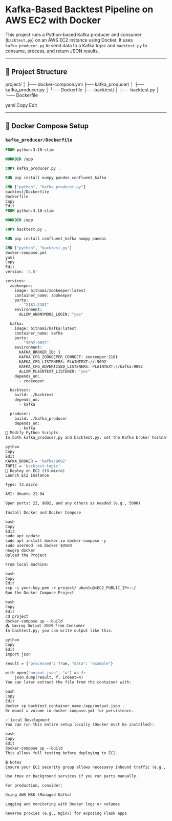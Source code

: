 # Kafka-Based Backtest Pipeline on AWS EC2 with Docker

This project runs a Python-based Kafka producer and consumer (`backtest.py`) on an AWS EC2 instance using Docker. It uses `kafka_producer.py` to send data to a Kafka topic and `backtest.py` to consume, process, and return JSON results.

---

## 📁 Project Structure

project/
│
├── docker-compose.yml
├── kafka_producer/
│ ├── kafka_producer.py
│ └── Dockerfile
├── backtest/
│ ├── backtest.py
│ └── Dockerfile

yaml
Copy
Edit

---

## 🐳 Docker Compose Setup

### `kafka_producer/Dockerfile`

```dockerfile
FROM python:3.10-slim

WORKDIR /app

COPY kafka_producer.py .

RUN pip install numpy pandas confluent_kafka

CMD ["python", "kafka_producer.py"]
backtest/Dockerfile
dockerfile
Copy
Edit
FROM python:3.10-slim

WORKDIR /app

COPY backtest.py .

RUN pip install confluent_kafka numpy pandas 

CMD ["python", "backtest.py"]
docker-compose.yml
yaml
Copy
Edit
version: '3.8'

services:
  zookeeper:
    image: bitnami/zookeeper:latest
    container_name: zookeeper
    ports:
      - "2181:2181"
    environment:
      ALLOW_ANONYMOUS_LOGIN: "yes"

  kafka:
    image: bitnami/kafka:latest
    container_name: kafka
    ports:
      - "9092:9092"
    environment:
      KAFKA_BROKER_ID: 1
      KAFKA_CFG_ZOOKEEPER_CONNECT: zookeeper:2181
      KAFKA_CFG_LISTENERS: PLAINTEXT://:9092
      KAFKA_CFG_ADVERTISED_LISTENERS: PLAINTEXT://kafka:9092
      ALLOW_PLAINTEXT_LISTENER: "yes"
    depends_on:
      - zookeeper

  backtest:
    build: ./backtest
    depends_on:
      - kafka

  producer:
    build: ./kafka_producer
    depends_on:
      - kafka
🔧 Modify Python Scripts
In both kafka_producer.py and backtest.py, set the Kafka broker hostname to Docker's service name:

python
Copy
Edit
KAFKA_BROKER = 'kafka:9092'
TOPIC = 'backtest-topic'
🚀 Deploy on EC2 (t3.micro)
Launch EC2 Instance

Type: t3.micro

AMI: Ubuntu 22.04

Open ports: 22, 9092, and any others as needed (e.g., 5000)

Install Docker and Docker Compose

bash
Copy
Edit
sudo apt update
sudo apt install docker.io docker-compose -y
sudo usermod -aG docker $USER
newgrp docker
Upload the Project

From local machine:

bash
Copy
Edit
scp -i your-key.pem -r project/ ubuntu@<EC2_PUBLIC_IP>:~/
Run the Docker Compose Project

bash
Copy
Edit
cd project
docker-compose up --build
📤 Saving Output JSON from Consumer
In backtest.py, you can write output like this:

python
Copy
Edit
import json

result = {"processed": True, "data": "example"}

with open("output.json", "w") as f:
    json.dump(result, f, indent=4)
You can later extract the file from the container with:

bash
Copy
Edit
docker cp backtest_container_name:/app/output.json .
Or mount a volume in docker-compose.yml for persistence.

✅ Local Development
You can run this entire setup locally (Docker must be installed):

bash
Copy
Edit
docker-compose up --build
This allows full testing before deploying to EC2.

🔒 Notes
Ensure your EC2 security group allows necessary inbound traffic (e.g., ports 22, 9092, 5000).

Use tmux or background services if you run parts manually.

For production, consider:

Using AWS MSK (Managed Kafka)

Logging and monitoring with Docker logs or volumes

Reverse proxies (e.g., Nginx) for exposing Flask apps
